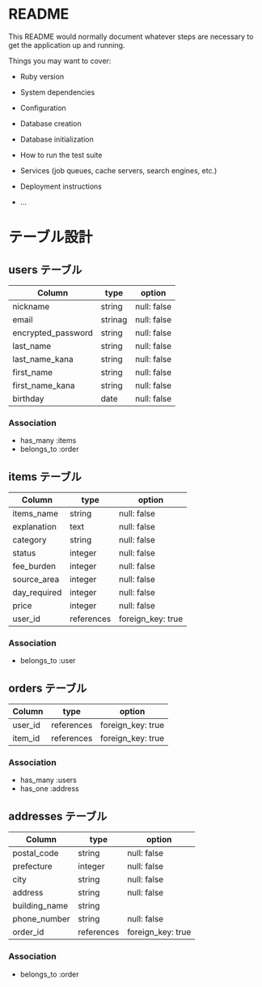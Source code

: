 # README

This README would normally document whatever steps are necessary to get the
application up and running.

Things you may want to cover:

* Ruby version

* System dependencies

* Configuration

* Database creation

* Database initialization

* How to run the test suite

* Services (job queues, cache servers, search engines, etc.)

* Deployment instructions

* ...

# テーブル設計

## users テーブル

| Column             | type    | option      |
| ------------------ | ------- | ----------- |
| nickname           | string  | null: false |
| email              | strinag | null: false |
| encrypted_password | string  | null: false |
| last_name          | string  | null: false |
| last_name_kana     | string  | null: false |
| first_name         | string  | null: false |
| first_name_kana    | string  | null: false |
| birthday           | date    | null: false |

### Association
- has_many :items
- belongs_to :order


## items テーブル

| Column       | type       | option            |
| ------------ | ---------- | ----------------- |
| items_name   | string     | null: false       |
| explanation  | text       | null: false       |
| category     | string     | null: false       |
| status       | integer    | null: false       |
| fee_burden   | integer    | null: false       |
| source_area  | integer    | null: false       |
| day_required | integer    | null: false       |
| price        | integer    | null: false       |
| user_id      | references | foreign_key: true |

### Association
- belongs_to :user


##  orders テーブル

| Column  | type       | option            |
| ------- | ---------- | ----------------- |
| user_id | references | foreign_key: true |
| item_id | references | foreign_key: true |

### Association
- has_many :users
- has_one :address

## addresses テーブル

| Column        | type       | option            |
| ------------- | ---------- | ----------------- |
| postal_code   | string     | null: false       |
| prefecture    | integer    | null: false       |
| city          | string     | null: false       |
| address       | string     | null: false       |
| building_name | string     |                   |
| phone_number  | string     | null: false       |
| order_id      | references | foreign_key: true |

### Association
- belongs_to :order